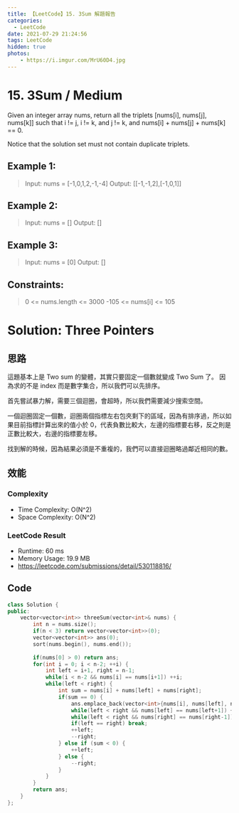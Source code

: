 ```yaml
---
title: 【LeetCode】15. 3Sum 解題報告
categories:
  - LeetCode
date: 2021-07-29 21:24:56
tags: LeetCode
hidden: true
photos:
    - https://i.imgur.com/MrU60D4.jpg
---
```

 
# 15. 3Sum / Medium

Given an integer array nums, return all the triplets [nums[i], nums[j], nums[k]] such that i != j, i != k, and j != k, and nums[i] + nums[j] + nums[k] == 0.

Notice that the solution set must not contain duplicate triplets.

<!-- more --> 
## Example 1:
> Input: nums = [-1,0,1,2,-1,-4]
> Output: [[-1,-1,2],[-1,0,1]]

## Example 2:
> Input: nums = []
> Output: []

## Example 3:
> Input: nums = [0]
> Output: []
 

## Constraints:
> 0 <= nums.length <= 3000
> -105 <= nums[i] <= 105

# Solution: Three Pointers
## 思路

這題基本上是 Two sum 的變體，其實只要固定一個數就變成 Two Sum 了。
因為求的不是 index 而是數字集合，所以我們可以先排序。

首先嘗試暴力解，需要三個迴圈，會超時，所以我們需要減少搜索空間。

一個迴圈固定一個數，迴圈兩個指標左右包夾剩下的區域，因為有排序過，所以如果目前指標計算出來的值小於 0，代表負數比較大，左邊的指標要右移，反之則是正數比較大，右邊的指標要左移。

找到解的時候，因為結果必須是不重複的，我們可以直接迴圈略過鄰近相同的數。


## 效能

### Complexity 
- Time Complexity: O(N^2)
- Space Complexity: O(N^2)

### LeetCode Result

- Runtime: 60 ms
- Memory Usage: 19.9 MB 
- https://leetcode.com/submissions/detail/530118816/

## Code 
```cpp
class Solution {
public:
    vector<vector<int>> threeSum(vector<int>& nums) {
        int n = nums.size();
        if(n < 3) return vector<vector<int>>(0);
        vector<vector<int>> ans(0);
        sort(nums.begin(), nums.end());
        
        if(nums[0] > 0) return ans;
        for(int i = 0; i < n-2; ++i) {
            int left = i+1, right = n-1;
            while(i < n-2 && nums[i] == nums[i+1]) ++i;
            while(left < right) {
                int sum = nums[i] + nums[left] + nums[right];
                if(sum == 0) {
                    ans.emplace_back(vector<int>{nums[i], nums[left], nums[right]});
                    while(left < right && nums[left] == nums[left+1]) ++left;
                    while(left < right && nums[right] == nums[right-1]) --right;
                    if(left == right) break;
                    ++left;
                    --right;
                } else if (sum < 0) { 
                    ++left;
                } else {
                    --right;
                }
            }
        }
        return ans;
    }
};
```
